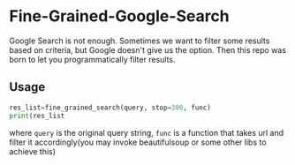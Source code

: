 # Fine-Grained-Google-Search

Google Search is not enough. Sometimes we want to filter some results based on criteria, but Google doesn't give us the option. Then this repo was born to let you programmatically filter results. 

## Usage
```python
res_list=fine_grained_search(query, stop=300, func)
print(res_list
```

where `query` is the original query string, `func` is a function that takes url and filter it accordingly(you may invoke beautifulsoup or some other libs to achieve this)
